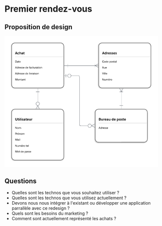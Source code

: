 # Premier rendez-vous

## Proposition de design

![](schema.png)

## Questions

- Quelles sont les technos que vous souhaitez utiliser ?
- Quelles sont les technos que vous utilisez actuellement ?
- Devons nous nous intégrer à l'existant ou développer une application parrallèle avec ce redesign ?
- Quels sont les besoins du marketing ?
- Comment sont actuellement représenté les achats ?
